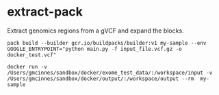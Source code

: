 # extract-pack

Extract genomics regions from a gVCF and expand the blocks.

```
pack build --builder gcr.io/buildpacks/builder:v1 my-sample --env GOOGLE_ENTRYPOINT="python main.py -f input_file.vcf.gz -o docker_test.vcf"
```

```
docker run -v /Users/gmcinnes/sandbox/docker/exome_test_data/:/workspace/input -v /Users/gmcinnes/sandbox/docker/output/:/workspace/output --rm  my-sample
```





